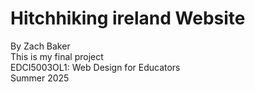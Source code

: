 # Hitchhiking ireland Website  
By Zach Baker  
This is my final project  
EDCI5003OL1: Web Design for Educators  
Summer 2025
